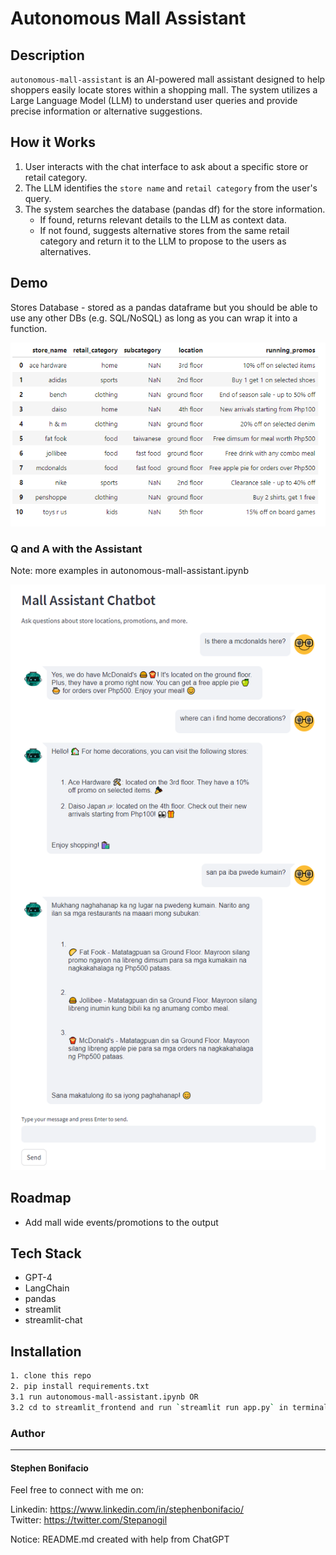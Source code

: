 # Autonomous Mall Assistant


## Description

`autonomous-mall-assistant` is an AI-powered mall assistant designed to help shoppers easily locate stores within a shopping mall. The system utilizes a Large Language Model (LLM) to understand user queries and provide precise information or alternative suggestions.


## How it Works


1. User interacts with the chat interface to ask about a specific store or retail category.
2. The LLM identifies the `store name` and `retail category` from the user's query.
3. The system searches the database (pandas df) for the store information.
    - If found, returns relevant details to the LLM as context data.
    - If not found, suggests alternative stores from the same retail category and return it to the LLM to propose to the users as alternatives.


## Demo
Stores Database - stored as a pandas dataframe but you should be able to use any other DBs (e.g. SQL/NoSQL) as long as you can wrap it into a function.

![!\[Alt text\](image-3.png)](img/image-3.png)

### Q and A with the Assistant
Note: more examples in autonomous-mall-assistant.ipynb


![!\[Alt text\](image-2.png)](img/image-2.png)

## Roadmap

- Add mall wide events/promotions to the output


## Tech Stack


- GPT-4
- LangChain
- pandas
- streamlit
- streamlit-chat


## Installation


```bash
1. clone this repo
2. pip install requirements.txt
3.1 run autonomous-mall-assistant.ipynb OR
3.2 cd to streamlit_frontend and run `streamlit run app.py` in terminal
```

### Author
---

#### Stephen Bonifacio

Feel free to connect with me on:

Linkedin: https://www.linkedin.com/in/stephenbonifacio/  
Twitter: https://twitter.com/Stepanogil  

Notice: README.md created with help from ChatGPT

